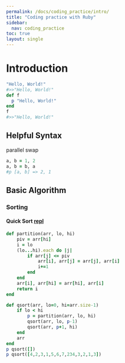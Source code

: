 ```yaml
---
permalink: /docs/coding_practice/intro/
title: "Coding practice with Ruby"
sidebar:
  nav: coding_practice
toc: true
layout: single
---
```


# Introduction

```ruby
"Hello, World!"
#>>"Hello, World!"
def f
  p "Hello, World!"
end
f
#>>"Hello, World!"
```
## Helpful Syntax

parallel swap
```ruby
a, b = 1, 2
a, b = b, a
#p [a, b] => 2, 1
```

## Basic Algorithm

### Sorting

#### Quick Sort [repl](https://repl.it/@tk0221/qsort)

```ruby
def partition(arr, lo, hi)
    piv = arr[hi]
    i = lo
    (lo...hi).each do |j|
        if arr[j] <= piv
            arr[i], arr[j] = arr[j], arr[i]
            i+=1
        end
    end
    arr[i], arr[hi] = arr[hi], arr[i]
    return i 
end 

def qsort(arr, lo=0, hi=arr.size-1)
    if lo < hi
        p = partition(arr, lo, hi)
        qsort(arr, lo, p-1)
        qsort(arr, p+1, hi)
    end
    arr
end
p qsort([])
p qsort([4,2,3,1,5,6,7,234,3,2,1,3])
```
